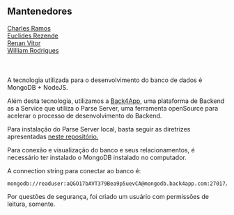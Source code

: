 <h2>Mantenedores</h2>
<a href= "https://github.com/charles-ramos">Charles Ramos</a></br>
<a href= "https://github.com/euclas">Euclides Rezende</a></br>
<a href= "https://github.com/RenanVitor">Renan Vitor</a></br>
<a href= "https://github.com/wrshub">William Rodrigues</a></br>
</br>
</br>
</br>
A tecnologia utilizada para o desenvolvimento do banco de dados é MongoDB + NodeJS.

Além desta tecnologia, utilizamos a <a href="https://www.back4app.com/">Back4App</a>, uma plataforma de Backend as a Service que utiliza o Parse Server, uma ferramenta openSource para acelerar o processo de desenvolvimento do Backend.

Para instalação do Parse Server local, basta seguir as diretrizes apresentadas <a href="https://github.com/parse-community/parse-server#running-parse-server">neste repositório. </a>

Para conexão e visualização do banco e seus relacionamentos, é necessário ter instalado o MongoDB instalado no computador.

A connection string para conectar ao banco é:

```
mongodb://readuser:aQGO17bAVT379Bea9p5uevCA@mongodb.back4app.com:27017/31c414544a5149229dc9f00349627126
```

Por questões de segurança, foi criado um usuário com permissões de leitura, somente.